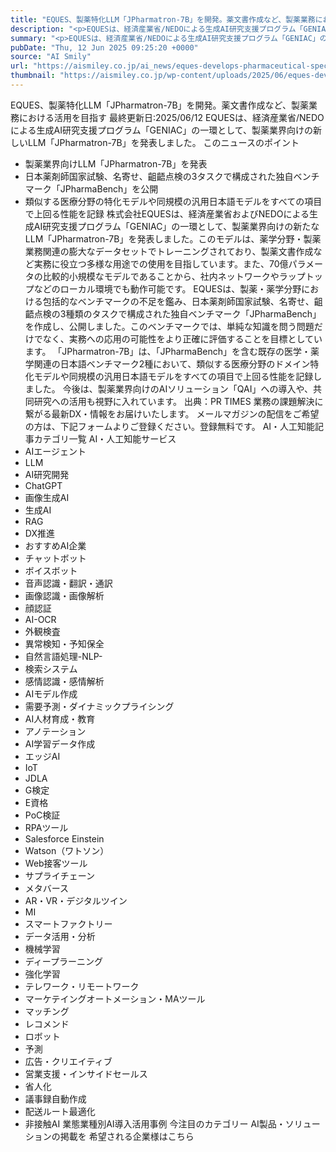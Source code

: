 ```yaml
---
title: "EQUES、製薬特化LLM「JPharmatron-7B」を開発。薬文書作成など、製薬業務における活用を目指す"
description: "<p>EQUESは、経済産業省/NEDOによる生成AI研究支援プログラム「GENIAC」の一環として、製薬業界向けの新しいLLM「JPharmatron-7B」を発表しました。 このニュースのポイント 製薬業界向けLLM「JP [&#8230;]</p> <p>The post <a href='https://aismiley.co.jp/ai_news/eques-develops-pharmaceutical-specific-llm/'>EQUES、製薬特化LLM「JPharmatron-7B」を開発。薬文書作成など、製薬業務における活用を目指す</a> first appeared on <a href='https://aismiley.co.jp'>AIポータルメディアAIsmiley</a>.</p>"
summary: "<p>EQUESは、経済産業省/NEDOによる生成AI研究支援プログラム「GENIAC」の一環として、製薬業界向けの新しいLLM「JPharmatron-7B」を発表しました。 このニュースのポイント 製薬業界向けLLM「JP [&#823"
pubDate: "Thu, 12 Jun 2025 09:25:20 +0000"
source: "AI Smily"
url: "https://aismiley.co.jp/ai_news/eques-develops-pharmaceutical-specific-llm/"
thumbnail: "https://aismiley.co.jp/wp-content/uploads/2025/06/eques-develops-pharmaceutical-specific-llm1.png"
---
```


EQUES、製薬特化LLM「JPharmatron-7B」を開発。薬文書作成など、製薬業務における活用を目指す
最終更新日:2025/06/12
EQUESは、経済産業省/NEDOによる生成AI研究支援プログラム「GENIAC」の一環として、製薬業界向けの新しいLLM「JPharmatron-7B」を発表しました。
このニュースのポイント
- 製薬業界向けLLM「JPharmatron-7B」を発表
- 日本薬剤師国家試験、名寄せ、齟齬点検の3タスクで構成された独自ベンチマーク「JPharmaBench」を公開
- 類似する医療分野の特化モデルや同規模の汎用日本語モデルをすべての項目で上回る性能を記録
株式会社EQUESは、経済産業省およびNEDOによる生成AI研究支援プログラム「GENIAC」の一環として、製薬業界向けの新たなLLM「JPharmatron-7B」を発表しました。このモデルは、薬学分野・製薬業務関連の膨大なデータセットでトレーニングされており、製薬文書作成など実務に役立つ多様な用途での使用を目指しています。また、70億パラメータの比較的小規模なモデルであることから、社内ネットワークやラップトップなどのローカル環境でも動作可能です。
EQUESは、製薬・薬学分野における包括的なベンチマークの不足を鑑み、日本薬剤師国家試験、名寄せ、齟齬点検の3種類のタスクで構成された独自ベンチマーク「JPharmaBench」を作成し、公開しました。このベンチマークでは、単純な知識を問う問題だけでなく、実務への応用の可能性をより正確に評価することを目標としています。
「JPharmatron-7B」は、「JPharmaBench」を含む既存の医学・薬学関連の日本語ベンチマーク2種において、類似する医療分野のドメイン特化モデルや同規模の汎用日本語モデルをすべての項目で上回る性能を記録しました。
今後は、製薬業界向けのAIソリューション「QAI」への導入や、共同研究への活用も視野に入れています。
出典：PR TIMES
業務の課題解決に繋がる最新DX・情報をお届けいたします。
メールマガジンの配信をご希望の方は、下記フォームよりご登録ください。登録無料です。
AI・人工知能記事カテゴリ一覧
AI・人工知能サービス
- AIエージェント
- LLM
- AI研究開発
- ChatGPT
- 画像生成AI
- 生成AI
- RAG
- DX推進
- おすすめAI企業
- チャットボット
- ボイスボット
- 音声認識・翻訳・通訳
- 画像認識・画像解析
- 顔認証
- AI-OCR
- 外観検査
- 異常検知・予知保全
- 自然言語処理-NLP-
- 検索システム
- 感情認識・感情解析
- AIモデル作成
- 需要予測・ダイナミックプライシング
- AI人材育成・教育
- アノテーション
- AI学習データ作成
- エッジAI
- IoT
- JDLA
- G検定
- E資格
- PoC検証
- RPAツール
- Salesforce Einstein
- Watson（ワトソン）
- Web接客ツール
- サプライチェーン
- メタバース
- AR・VR・デジタルツイン
- MI
- スマートファクトリー
- データ活用・分析
- 機械学習
- ディープラーニング
- 強化学習
- テレワーク・リモートワーク
- マーケテイングオートメーション・MAツール
- マッチング
- レコメンド
- ロボット
- 予測
- 広告・クリエイティブ
- 営業支援・インサイドセールス
- 省人化
- 議事録自動作成
- 配送ルート最適化
- 非接触AI
業態業種別AI導入活用事例
今注目のカテゴリー
AI製品・ソリューションの掲載を
希望される企業様はこちら
